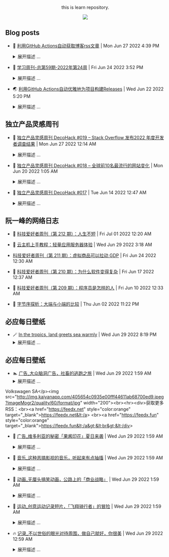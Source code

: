 <div align="center">

this is learn repository.

![](https://wiki.eryajf.net/img/dengxia.gif)

</div>


## Blog posts
<!-- BLOG-POST-LIST:START -->
- 🫶 [利用GitHub Actions自动获取博客rss文章](https://wiki.eryajf.net/pages/1b1ba3/) | Mon Jun 27 2022 4:39 PM 
    <details><summary>展开描述 ...</summary> 
    在GitHub中，我们能看到每个人都在折腾个人同名仓库的profile，我在这上边也花了不少的时间，在这个冲浪经历中，感觉外国人折腾的好像要更厉害一些，浏览过程中看到有人能直接在个人的profile中生成博客最近更新文章，很是新颖，于是就学习了一下。 
    </details> 

- 🧰 [学习周刊-总第59期-2022年第24周](https://wiki.eryajf.net/pages/b0bdd0/) | Fri Jun 24 2022 3:52 PM 
    <details><summary>展开描述 ...</summary> 
    学习周刊-总第59期-2022年第24周 
    </details> 

- 🌏 [利用GitHub Actions自动优雅地为项目构建Releases](https://wiki.eryajf.net/pages/f3e878/) | Wed Jun 22 2022 5:20 PM 
    <details><summary>展开描述 ...</summary> 
    基于git管理的项目，通常在分支管理之外，还会通过tag来对代码进行管理，尤其像go语言，go mod更是依赖tag来对项目的版本进行管理，因此合理的版本管理，对于项目的发展也会是更加健康的一个激励。GitHub中有一个Releases的概念，其实与tag差不多，简单理解就是在打一个tag的基础之上，用releases来进行管理。如果你没有了解过这里边的概念，那么要想成功打一个release还是有点难度的。 
    </details> 
<!-- BLOG-POST-LIST:END -->

## 独立产品灵感周刊

<!-- DecoHack:START -->
- 🌊 [独立产品灵感周刊 DecoHack #019 – Stack Overflow 发布2022 年度开发者调查结果](https://www.decohack.com/Post/699) | Mon Jun 27 2022 12:14 AM 
    <details><summary>展开描述 ...</summary> 
    本周刊记录有趣好玩的独立产品设计开发相关内容，每周发布，感兴趣的伙伴可以点击订阅我的周刊。为保证每期都能收到建 [&amp;#8230;] 
    </details> 

- 💪 [独立产品灵感周刊 DecoHack #018 – 全球前10名最流行的网站变化](https://www.decohack.com/Post/680) | Mon Jun 20 2022 1:05 AM 
    <details><summary>展开描述 ...</summary> 
    本周刊记录有趣好玩的独立产品设计开发相关内容，每周发布，感兴趣的伙伴可以点击订阅我的周刊。为保证每期都能收到建 [&amp;#8230;] 
    </details> 

- 🐎 [独立产品灵感周刊 DecoHack #017](https://www.decohack.com/Post/663) | Tue Jun 14 2022 12:47 AM 
    <details><summary>展开描述 ...</summary> 
    本周刊记录有趣好玩的独立产品设计开发相关内容，每周发布，感兴趣的伙伴可以点击订阅我的周刊。欢迎通过 Twitt [&amp;#8230;] 
    </details> 
<!-- DecoHack:END -->

## 阮一峰的网络日志

<!-- ruanyf:START -->
- 🦣 [科技爱好者周刊（第 212 期）：人生不短](http://www.ruanyifeng.com/blog/2022/07/weekly-issue-212.html) | Fri Jul 01 2022 12:20 AM 

- 👺 [云主机上手教程：轻量应用服务器体验](http://www.ruanyifeng.com/blog/2022/06/cloud-server-getting-started-tutorial.html) | Wed Jun 29 2022 3:18 AM 

-  [科技爱好者周刊（第 211 期）：虚拟商品可以拉动 GDP](http://www.ruanyifeng.com/blog/2022/06/weekly-issue-211.html) | Fri Jun 24 2022 12:30 AM 

- 🐲 [科技爱好者周刊（第 210 期）：为什么软件变得复杂](http://www.ruanyifeng.com/blog/2022/06/weekly-issue-210.html) | Fri Jun 17 2022 12:37 AM 

- 🦅 [科技爱好者周刊（第 209 期）：程序员是怎样的人](http://www.ruanyifeng.com/blog/2022/06/weekly-issue-209.html) | Fri Jun 10 2022 12:33 AM 

- 🧰 [字节序探析：大端与小端的比较](http://www.ruanyifeng.com/blog/2022/06/endianness-analysis.html) | Thu Jun 02 2022 11:22 PM 
<!-- ruanyf:END -->

## 必应每日壁纸

<!-- bing:START -->
- 🪄 [In the tropics, land greets sea warmly](https://cn.bing.com/?FORM=BEHPTB&ensearch=1&date=20220629) | Wed Jun 29 2022 8:19 PM 
    <details><summary>展开描述 ...</summary> 
    &lt;div&gt;20220629-In the tropics, land greets sea warmly&lt;/div&gt;&lt;div&gt;&lt;img src=&quot;https://images.weserv.nl?url=bing.com/th?id=OHR.PhangNgaBay_EN-CN8916325737_1920x1080.jpg&amp;amp;rf=LaDigue_1920x1080.jpg&amp;amp;pid=hp&quot;&gt;&lt;/div&gt;&lt;div&gt;&lt;a href=&quot;https://images.weserv.nl?url=bing.com/th?id=OHR.PhangNgaBay_EN-CN8916325737_1920x1080.jpg&amp;amp;rf=LaDigue_1920x1080.jpg&amp;amp;pid=hp&quot; target=&quot;_blank&quot;&gt;下载此壁纸（1920x1080）&lt;/a&gt;&lt;br&gt;&lt;br&gt;&lt;/div&gt;&lt;p&gt;Only in the tropics do forests grow in salt water. Take this forest of mangrove trees in Phang Nga Bay in southern Thailand, one of the largest and best preserved mangrove forests in the country. Adapted to thrive in coastal marshes and swamps, mangroves can filter saltwater and withstand strong coastal storms. Virtually all mangrove forests and all species of mangrove grow only in the tropical regions of the world. They are protectors of the coastlines, acting as a buffer against storms and floods.&lt;/p&gt; 
    </details> 
<!-- bing:END -->

## 必应每日壁纸

<!-- kaiyan:START -->
- 🏊 [广告_大众脑洞广告，社畜的逃跑之旅](http://www.eyepetizer.net/detail.html?vid=311130) | Wed Jun 29 2022 1:59 AM 
    <details><summary>展开描述 ...</summary> 
    &lt;video src=&quot;http://baobab.kaiyanapp.com/api/v1/playUrl?vid=311130&amp;resourceType=video&amp;editionType=default&amp;source=aliyun&amp;playUrlType=url_oss&amp;udid=&quot; controls=&quot;controls&quot; width=&quot;100%&quot;&gt;&lt;/video&gt;&lt;p&gt;这是一则来自大众汽车 Taigo 的广告。大众汽车首次在欧洲市场推出小型车领域的 SUV 轿跑车。前轮驱动 Taigo 具有时尚的跨界车身风格、升高的座椅位置、突破性的连接装置和不受限制的日常使用适用性，给人留下深刻印象。From 
Volkswagen SA&lt;/p&gt;&lt;img src=&quot;http://img.kaiyanapp.com/405654c0935e00fff44611ab68700ed9.jpeg?imageMogr2/quality/60/format/jpg&quot; width=&quot;200&quot;&gt;&lt;br&gt;&lt;hr&gt;&lt;div&gt;获取更多RSS：&lt;br&gt;&lt;a href=&quot;https://feedx.net&quot; style=&quot;color:orange&quot; target=&quot;_blank&quot;&gt;https://feedx.net&lt;/a&gt; &lt;br&gt;&lt;a href=&quot;https://feedx.fun&quot; style=&quot;color:orange&quot; target=&quot;_blank&quot;&gt;https://feedx.fun&lt;/a&gt;&lt;br&gt;&lt;/div&gt; 
    </details> 

- 🦒 [广告_维多利亚的秘密「果酱印花」夏日来袭](http://www.eyepetizer.net/detail.html?vid=311160) | Wed Jun 29 2022 1:59 AM 
    <details><summary>展开描述 ...</summary> 
    &lt;video src=&quot;http://baobab.kaiyanapp.com/api/v1/playUrl?vid=311160&amp;resourceType=video&amp;editionType=default&amp;source=aliyun&amp;playUrlType=url_oss&amp;udid=&quot; controls=&quot;controls&quot; width=&quot;100%&quot;&gt;&lt;/video&gt;&lt;p&gt;凉爽夏日，维多利亚的秘密以 30-40 的带子和 A-G 杯的果酱印花为特色，带来新体验。维多利亚的秘密「Victoria&#39;s Secret」是美国最大的连锁女性成衣零售店，主要经营内衣和泳装等，而且此品牌的年度秀场「维多利亚的秘密时尚秀」也是全世界最热门的时尚秀场之一。From Victoria&#39;s Secret&lt;/p&gt;&lt;img src=&quot;http://img.kaiyanapp.com/cover/20220622/ccd6c0df924a6d2e5ecdd284accb60e2.jpg?imageMogr2/quality/60/format/jpg&quot; width=&quot;200&quot;&gt; 
    </details> 

- 🤔 [音乐_这种恶搞影视的音乐，听起来有点抽搐](http://www.eyepetizer.net/detail.html?vid=20139) | Wed Jun 29 2022 1:59 AM 
    <details><summary>展开描述 ...</summary> 
    &lt;video src=&quot;http://baobab.kaiyanapp.com/api/v1/playUrl?vid=20139&amp;resourceType=video&amp;editionType=default&amp;source=aliyun&amp;playUrlType=url_oss&amp;udid=&quot; controls=&quot;controls&quot; width=&quot;100%&quot;&gt;&lt;/video&gt;&lt;p&gt;Kung Fury 是一部 2015 年瑞典武侠动作喜剧短片，由大卫·桑德伯格执导、编剧和主演。该片是向 80 年代的武侠片及警察动作片致敬，短片将原片中的各种名场面进行混剪，搭配魔性的音乐，抽搐感极强。&lt;/p&gt;&lt;img src=&quot;http://img.kaiyanapp.com/247fc0abb1517e0f2f9b1904ab4e69a0.jpeg?imageMogr2/quality/60/format/jpg&quot; width=&quot;200&quot;&gt; 
    </details> 

- 💫 [动画_无厘头搞笑动画，公路上的「商业战略」](http://www.eyepetizer.net/detail.html?vid=310604) | Wed Jun 29 2022 1:59 AM 
    <details><summary>展开描述 ...</summary> 
    &lt;video src=&quot;http://baobab.kaiyanapp.com/api/v1/playUrl?vid=310604&amp;resourceType=video&amp;editionType=default&amp;source=aliyun&amp;playUrlType=url_oss&amp;udid=&quot; controls=&quot;controls&quot; width=&quot;100%&quot;&gt;&lt;/video&gt;&lt;p&gt;动画记录了一群人在开放的道路上谈论他们的商业战略。作者 Sam Lanier 以搞笑无厘头的绘画方式为创作主题。导演：Sam Lanier。From [adult swim]&lt;/p&gt;&lt;img src=&quot;http://img.kaiyanapp.com/de34924b2ce037647d18776f69f58443.jpeg?imageMogr2/quality/60/format/jpg&quot; width=&quot;200&quot;&gt; 
    </details> 

- 🧰 [运动_创意运动记录短片，「飞翔骑行者」的冒险](http://www.eyepetizer.net/detail.html?vid=310609) | Wed Jun 29 2022 1:59 AM 
    <details><summary>展开描述 ...</summary> 
    &lt;video src=&quot;http://baobab.kaiyanapp.com/api/v1/playUrl?vid=310609&amp;resourceType=video&amp;editionType=default&amp;source=aliyun&amp;playUrlType=url_oss&amp;udid=&quot; controls=&quot;controls&quot; width=&quot;100%&quot;&gt;&lt;/video&gt;&lt;p&gt;从艺术家到运动员、运动员到艺术家。Filmsupply 是一家创意视频工作室，曾向索尼影业、20 世纪福克斯、狮门影业和 Netflix 等娱乐巨头授权获奖的电影片段，还和耐克、苹果、谷歌、兰博基尼和 Spotify 等世界顶级品牌合作。From Filmsupply&lt;/p&gt;&lt;img src=&quot;http://img.kaiyanapp.com/cover/20220609/af9b764e4e5c1447d7a4a6b399d4c07c.jpg?imageMogr2/quality/60/format/jpg&quot; width=&quot;200&quot;&gt; 
    </details> 

- 🔥 [记录_不以世俗的眼光对待周围，做自己就好，你很美](http://www.eyepetizer.net/detail.html?vid=114023) | Wed Jun 29 2022 12:59 AM 
    <details><summary>展开描述 ...</summary> 
    &lt;video src=&quot;http://baobab.kaiyanapp.com/api/v1/playUrl?vid=114023&amp;resourceType=video&amp;editionType=default&amp;source=aliyun&amp;playUrlType=url_oss&amp;udid=&quot; controls=&quot;controls&quot; width=&quot;100%&quot;&gt;&lt;/video&gt;&lt;p&gt;如果故事一开始，你没有办法接受生活中这样一个面部化妆奇特的人，那么这个视频成为你的一个契机，去了解故事主人公，他对自己世界，对装扮的理解，共感共情之后，接受每一个人独特的魅力。&lt;/p&gt;&lt;img src=&quot;http://img.kaiyanapp.com/0b0792ea71880564de81277aea284b05.jpeg?imageMogr2/quality/60/format/jpg&quot; width=&quot;200&quot;&gt; 
    </details> 
<!-- kaiyan:END -->